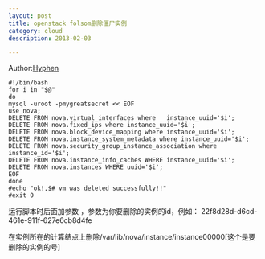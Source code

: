 ```yaml
---
layout: post
title: openstack folsom删除僵尸实例
category: cloud
description: 2013-02-03

---
```


Author:[Hyphen](http://weibo.com/344736086)


	#!/bin/bash
	for i in "$@"
	do
	mysql -uroot -pmygreatsecret << EOF
	use nova;
	DELETE FROM nova.virtual_interfaces where 	instance_uuid='$i';
	DELETE FROM nova.fixed_ips where instance_uuid='$i';
	DELETE FROM nova.block_device_mapping where instance_uuid='$i';
	DELETE FROM nova.instance_system_metadata where instance_uuid='$i';
	DELETE FROM nova.security_group_instance_association where instance_id='$i';
	DELETE FROM nova.instance_info_caches WHERE instance_uuid='$i';
	DELETE FROM nova.instances WHERE uuid='$i';
	EOF
	done
	#echo "ok!,$# vm was deleted successfully!!"
	#exit 0

运行脚本时后面加参数 ，参数为你要删除的实例的id，例如：
22f8d28d-d6cd-461e-911f-627e6cb8d4fe

在实例所在的计算结点上删除/var/lib/nova/instance/instance00000[这个是要删除的实例的号]